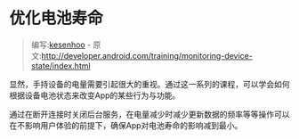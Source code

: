 # 优化电池寿命

> 编写:[kesenhoo](https://github.com/kesenhoo) - 原文:<http://developer.android.com/training/monitoring-device-state/index.html>


显然，手持设备的电量需要引起很大的重视。通过这一系列的课程，可以学会如何根据设备电池状态来改变App的某些行为与功能。

通过在断开连接时关闭后台服务，在电量减少时减少更新数据的频率等等操作可以在不影响用户体验的前提下，确保App对电池寿命的影响减到最小。

